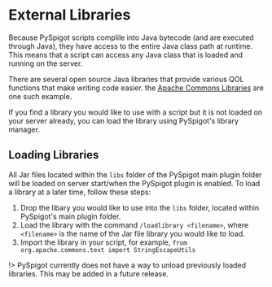 # External Libraries

Because PySpigot scripts complile into Java bytecode (and are executed through Java), they have access to the entire Java class path at runtime. This means that a script can access any Java class that is loaded and running on the server.

There are several open source Java libraries that provide various QOL functions that make writing code easier. the [Apache Commons Libraries](https://commons.apache.org/) are one such example.

If you find a library you would like to use with a script but it is not loaded on your server already, you can load the library using PySpigot's library manager.

## Loading Libraries

All Jar files located within the `libs` folder of the PySpigot main plugin folder will be loaded on server start/when the PySpigot plugin is enabled. To load a library at a later time, follow these steps:

1. Drop the libary you would like to use into the `libs` folder, located within PySpigot's main plugin folder.
2. Load the library with the command `/loadlibrary <filename>`, where `<filename>` is the name of the Jar file library you would like to load.
3. Import the library in your script, for example, `from org.apache.commons.text import StringEscapeUtils`

!> PySpigot currently does not have a way to unload previously loaded libraries. This may be added in a future release.